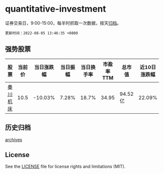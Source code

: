 # quantitative-investment

证券交易日，9:00-15:00，每半时抓取一次数据，按天[归档](archives)。

`更新时间：2022-08-05 13:46:35 +0800`

## 强势股票

|股票|当前价|当日涨跌幅|当日振幅|当日换手率|市盈率TTM|总市值|近10日涨跌幅|
|----|----|----|----|----|----|----|----|
|[秦川机床](https://xueqiu.com/S/SZ000837)|10.5|-10.03%|7.28%|18.7%|34.95|94.52亿|22.09%|

## 历史归档

[archives](archives)

## License

See the [LICENSE](LICENSE) file for license rights and limitations (MIT).